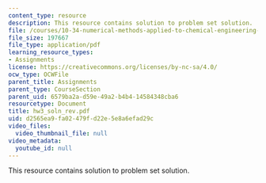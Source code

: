 ```yaml
---
content_type: resource
description: This resource contains solution to problem set solution.
file: /courses/10-34-numerical-methods-applied-to-chemical-engineering-fall-2005/d2565ea9fa02479fd22e5e8a6efad29c_hw3_soln_rev.pdf
file_size: 197667
file_type: application/pdf
learning_resource_types:
- Assignments
license: https://creativecommons.org/licenses/by-nc-sa/4.0/
ocw_type: OCWFile
parent_title: Assignments
parent_type: CourseSection
parent_uid: 6579ba2a-d59e-49a2-b4b4-14584348cba6
resourcetype: Document
title: hw3_soln_rev.pdf
uid: d2565ea9-fa02-479f-d22e-5e8a6efad29c
video_files:
  video_thumbnail_file: null
video_metadata:
  youtube_id: null
---
```

This resource contains solution to problem set solution.